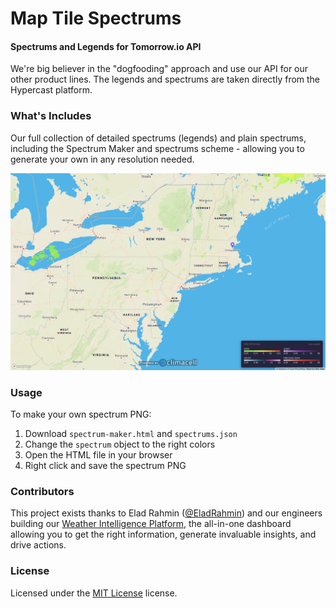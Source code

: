 Map Tile Spectrums
========

#### Spectrums and Legends for Tomorrow.io API ####
We're big believer in the "dogfooding" approach and use our API for our other product lines. The legends and spectrums are taken directly from the Hypercast platform.

### What's Includes ###
Our full collection of detailed spectrums (legends) and plain spectrums, including the Spectrum Maker and spectrums scheme - allowing you to generate your own in any resolution needed.
 
![Map Tile Spectrums](./samples/precipitation.png)

### Usage ###
To make your own spectrum PNG:
1. Download `spectrum-maker.html` and `spectrums.json`
1. Change the `spectrum` object to the right colors
1. Open the HTML file in your browser
1. Right click and save the spectrum PNG

### Contributors ###
This project exists thanks to Elad Rahmin ([@EladRahmin](https://twitter.com/EladRahmin)) and our engineers building our [Weather Intelligence Platform](https://www.tomorrow.io/), the all-in-one dashboard allowing you to get the right information, generate invaluable insights, and drive actions.

### License ###
Licensed under the [MIT License](./LICENSE) license.

